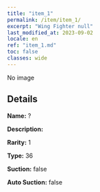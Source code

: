 ```yaml
---
title: "item_1"
permalink: /item/item_1/
excerpt: "Wing Fighter null"
last_modified_at: 2023-09-02
locale: en
ref: "item_1.md"
toc: false
classes: wide
---
```



 No image



## Details

 **Name:** ? 

 **Description:** 

 **Rarity:** 1 

 **Type:** 36 

 **Suction:** false 

 **Auto Suction:** false 


